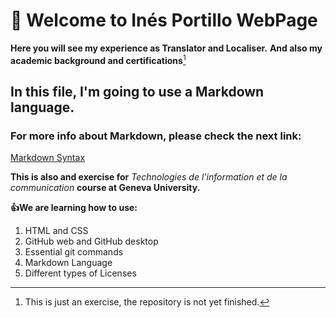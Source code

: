 # :wave: Welcome to Inés Portillo WebPage

**Here you will see my experience as Translator and Localiser.**
**And also my academic background and certifications**[^1]

## In this file, I'm going to use a Markdown language.

### For more info about Markdown, please check the next link:
[Markdown Syntax](https://www.markdownguide.org/cheat-sheet)

**This is also and exercise for** *Technologies de l'information et de la communication* **course at Geneva University.**

**:+1:We are learning how to use:**
1. HTML and CSS
2. GitHub web and GitHub desktop
3. Essential git commands
4. Markdown Language
5. Different types of Licenses


[^1]: This is just an exercise, the repository is not yet finished.
